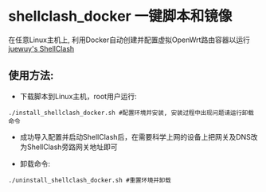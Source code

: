 # shellclash_docker 一键脚本和镜像
在任意Linux主机上, 利用Docker自动创建并配置虚拟OpenWrt路由容器以运行 [juewuy's ShellClash](https://github.com/juewuy/ShellClash)

## 使用方法: 
- 下载脚本到Linux主机，root用户运行:
```
./install_shellclash_docker.sh #配置环境并安装, 安装过程中出现问题请运行卸载命令
```

- 成功导入配置并启动ShellClash后，在需要科学上网的设备上把网关及DNS改为ShellClash旁路网关地址即可

- 卸载命令:
```
./uninstall_shellclash_docker.sh #重置环境并卸载
```
